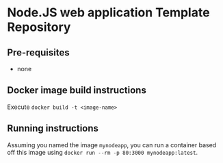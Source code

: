 # Node.JS web application Template Repository #

## Pre-requisites ##

- none

## Docker image build instructions ##
Execute `docker build -t <image-name>`

## Running instructions
Assuming you named the image `mynodeapp`, you can run a container based off this
image using  `docker run --rm -p 80:3000 mynodeapp:latest`. 

